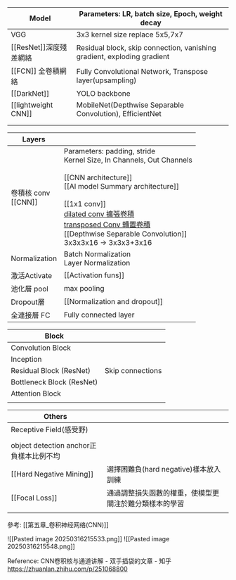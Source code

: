 
| Model               | Parameters: LR, batch size, Epoch, weight decay                         |
| ------------------- | ----------------------------------------------------------------------- |
| VGG                 | 3x3 kernel size replace 5x5,7x7                                         |
| [[ResNet]]深度殘差網絡    | Residual block, skip connection, vanishing gradient, exploding gradient |
| [[FCN]] 全卷積網絡       | Fully Convolutional Network, Transpose layer(upsampling)                |
| [[DarkNet]]         | YOLO backbone                                                           |
| [[lightweight CNN]] | MobileNet(Depthwise Separable Convolution), EfficientNet                |
|                     |                                                                         |
|                     |                                                                         |

| Layers              |                                                                                                                                                                                                                                                                                                                                                                 |
| ------------------- | --------------------------------------------------------------------------------------------------------------------------------------------------------------------------------------------------------------------------------------------------------------------------------------------------------------------------------------------------------------- |
| 卷積核 conv<br>[[CNN]] | Parameters: padding, stride<br>Kernel Size, In Channels, Out Channels<br><br>[[CNN architecture]]<br>[[AI model Summary architecture]]<br><br>[[1x1 conv]]<br>[dilated conv 擴張卷積](https://zhuanlan.zhihu.com/p/585500690)<br>[transposed Conv 轉置卷積](https://zhuanlan.zhihu.com/p/28186857)<br>[[Depthwise Separable Convolution]]<br>3x3x3x16 -> 3x3x3+3x16<br> |
| Normalization       | Batch Normalization<br>Layer Normalization                                                                                                                                                                                                                                                                                                                      |
| 激活Activate          | [[Activation funs]]                                                                                                                                                                                                                                                                                                                                             |
| 池化層 pool            | max pooling                                                                                                                                                                                                                                                                                                                                                     |
| Dropout層            | [[Normalization and dropout]]                                                                                                                                                                                                                                                                                                                                   |
| 全連接層 FC             | Fully connected layer                                                                                                                                                                                                                                                                                                                                           |

| Block                     |                  |
| ------------------------- | ---------------- |
| Convolution Block         |                  |
| Inception                 |                  |
| Residual Block (ResNet)   | Skip connections |
| Bottleneck Block (ResNet) |                  |
| Attention Block           |                  |
|                           |                  |

| Others                          |                             |
| ------------------------------- | --------------------------- |
| Receptive Field(感受野)            |                             |
|                                 |                             |
| object detection anchor正負樣本比例不均 |                             |
| [[Hard Negative Mining]]        | 選擇困難負(hard negative)樣本放入訓練  |
| [[Focal Loss]]                  | 通過調整損失函數的權重，使模型更關注於難分類樣本的學習 |
|                                 |                             |

參考: [[第五章_卷积神经网络(CNN)]]


![[Pasted image 20250316215533.png]]
![[Pasted image 20250316215548.png]]






Reference:
CNN卷积核与通道讲解 - 双手插袋的文章 - 知乎
https://zhuanlan.zhihu.com/p/251068800